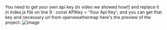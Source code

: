 You need to get your own api key (in video we showed how!) and replace it in index.js file on line 9 :
const APIKey = 'Your Api Key';
and you can get that key and necessary url from openweathermap 
here's the preview of the project:
![image](https://github.com/user-attachments/assets/863133b8-adcf-4c8a-873a-0b478b2086cf)
